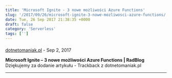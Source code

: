 ```yaml
---
title: 'Microsoft Ignite - 3 nowe możliwości Azure Functions'
slug: '/2017/09/26/microsoft-ignite-3-nowe-mozliwosci-azure-functions/'
date: Tue, 26 Sep 2017 21:38:35 +0000
draft: false
category: 'Serverless'
tags: ['']
---
```



#### 
[dotnetomaniak.pl](https://dotnetomaniak.pl/Microsoft-Ignite-3-nowe-mozliwosci-Azure-Functions-RadBlog "") - <time datetime="2017-09-26 22:51:06">Sep 2, 2017</time>

**Microsoft Ignite – 3 nowe możliwości Azure Functions | RadBlog** Dziękujemy za dodanie artykułu - Trackback z dotnetomaniak.pl
<hr />
